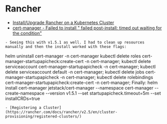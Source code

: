 # Rancher

- [Install/Upgrade Rancher on a Kubernetes Cluster](https://rancher.com/docs/rancher/v2.6/en/installation/install-rancher-on-k8s/)
- [cert-manager - Failed to install " failed post-install: timed out waiting for the condition"](https://github.com/cert-manager/cert-manager/issues/4646)

```
- Seeing this with v1.5.1 as well. I had to clean up resources manually and then the install worked with these flags:
```
helm uninstall cert-manager -n cert-manager
kubectl delete roles cert-manager-startupapicheck:create-cert -n cert-manager;
kubectl delete serviceaccount cert-manager-startupapicheck -n cert-manager;
kubectl delete serviceaccount default -n cert-manager;
kubectl delete jobs cert-manager-startupapicheck -n cert-manager;
kubectl delete rolebindings cert-manager-startupapicheck:create-cert -n cert-manager;
Finally:
helm install cert-manager jetstack/cert-manager --namespace cert-manager --create-namespace --version v1.5.1 --set startupapicheck.timeout=5m --set installCRDs=true
```
- [Registering a Cluster](https://rancher.com/docs/rancher/v2.5/en/cluster-provisioning/registered-clusters/)